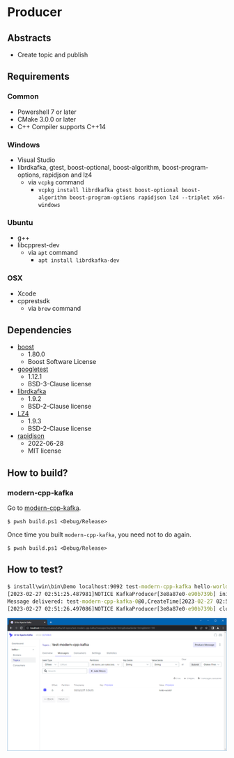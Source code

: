 # Producer

## Abstracts

* Create topic and publish

## Requirements

### Common

* Powershell 7 or later
* CMake 3.0.0 or later
* C++ Compiler supports C++14

### Windows

* Visual Studio
* librdkafka, gtest, boost-optional, boost-algorithm, boost-program-options, rapidjson and lz4
  * via `vcpkg` command
    * `vcpkg install librdkafka gtest boost-optional boost-algorithm boost-program-options rapidjson lz4 --triplet x64-windows`

### Ubuntu

* g++
* libcpprest-dev
  * via `apt` command
    * `apt install librdkafka-dev`

### OSX

* Xcode
* cpprestsdk
  * via `brew` command

## Dependencies

* [boost](https://www.boost.org/)
  * 1.80.0
  * Boost Software License
* [googletest](https://github.com/google/googletest)
  * 1.12.1
  * BSD-3-Clause license
* [librdkafka](https://github.com/confluentinc/librdkafka)
  * 1.9.2
  * BSD-2-Clause license
* [LZ4](https://github.com/lz4/lz4)
  * 1.9.3
  * BSD-2-Clause license
* [rapidjson](https://github.com/Tencent/rapidjson)
  * 2022-06-28
  * MIT license

## How to build?

### modern-cpp-kafka

Go to [modern-cpp-kafka](../modern-cpp-kafka).

````shell
$ pwsh build.ps1 <Debug/Release>
````

Once time you built `modern-cpp-kafka`, you need not to do again.

````shell
$ pwsh build.ps1 <Debug/Release>
````

## How to test?

````bat
$ install\win\bin\Demo localhost:9092 test-modern-cpp-kafka hello-world!
[2023-02-27 02:51:25.487981]NOTICE KafkaProducer[3e8a87e0-e90b739b] initializes with properties[bootstrap.servers=localhost:9092|client.id=3e8a87e0-e90b739b|log_level=5]
Message delivered: test-modern-cpp-kafka-0@0,CreateTime[2023-02-27 02:51:25.488],Persisted
[2023-02-27 02:51:26.497086]NOTICE KafkaProducer[3e8a87e0-e90b739b] closed
````

<img src="./images/web-ui.png" />